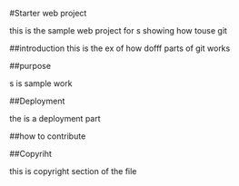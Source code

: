 #Starter web project

this is the sample web project for s
showing how touse git 


##introduction
this is the ex of how dofff parts
of git works


##purpose

s is sample work 

##Deployment

the is a deployment part


##how to contribute


##Copyriht

this is copyright section of the file 

